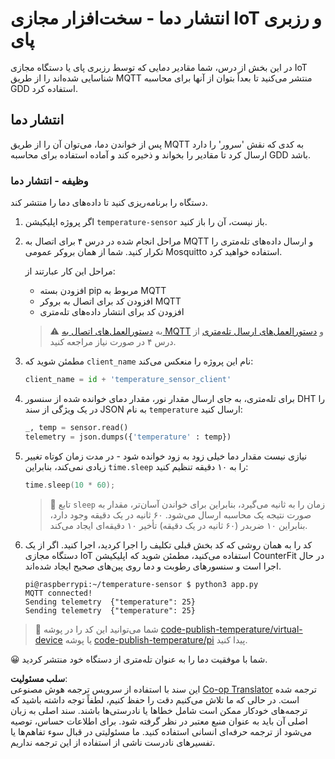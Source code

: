 <!--
CO_OP_TRANSLATOR_METADATA:
{
  "original_hash": "4efc74299e19f5d08f2f3f34451a11ba",
  "translation_date": "2025-08-25T21:18:38+00:00",
  "source_file": "2-farm/lessons/1-predict-plant-growth/single-board-computer-temp-publish.md",
  "language_code": "fa"
}
-->
# انتشار دما - سخت‌افزار مجازی IoT و رزبری پای

در این بخش از درس، شما مقادیر دمایی که توسط رزبری پای یا دستگاه مجازی IoT شناسایی شده‌اند را از طریق MQTT منتشر می‌کنید تا بعداً بتوان از آنها برای محاسبه GDD استفاده کرد.

## انتشار دما

پس از خواندن دما، می‌توان آن را از طریق MQTT به کدی که نقش 'سرور' را دارد ارسال کرد تا مقادیر را بخواند و ذخیره کند و آماده استفاده برای محاسبه GDD باشد.

### وظیفه - انتشار دما

دستگاه را برنامه‌ریزی کنید تا داده‌های دما را منتشر کند.

1. اگر پروژه اپلیکیشن `temperature-sensor` باز نیست، آن را باز کنید.

1. مراحل انجام شده در درس ۴ برای اتصال به MQTT و ارسال داده‌های تله‌متری را تکرار کنید. شما از همان بروکر عمومی Mosquitto استفاده خواهید کرد.

    مراحل این کار عبارتند از:

    - افزودن بسته pip مربوط به MQTT
    - افزودن کد برای اتصال به بروکر MQTT
    - افزودن کد برای انتشار داده‌های تله‌متری

    > ⚠️ به [دستورالعمل‌های اتصال به MQTT](../../../1-getting-started/lessons/4-connect-internet/single-board-computer-mqtt.md) و [دستورالعمل‌های ارسال تله‌متری](../../../1-getting-started/lessons/4-connect-internet/single-board-computer-telemetry.md) از درس ۴ در صورت نیاز مراجعه کنید.

1. مطمئن شوید که `client_name` نام این پروژه را منعکس می‌کند:

    ```python
    client_name = id + 'temperature_sensor_client'
    ```

1. برای تله‌متری، به جای ارسال مقدار نور، مقدار دمای خوانده شده از سنسور DHT را در یک ویژگی از سند JSON به نام `temperature` ارسال کنید:

    ```python
    _, temp = sensor.read()
    telemetry = json.dumps({'temperature' : temp})
    ```

1. نیازی نیست مقدار دما خیلی زود به زود خوانده شود - در مدت زمان کوتاه تغییر زیادی نمی‌کند، بنابراین `time.sleep` را به ۱۰ دقیقه تنظیم کنید:

    ```cpp
    time.sleep(10 * 60);
    ```

    > 💁 تابع `sleep` زمان را به ثانیه می‌گیرد، بنابراین برای خواندن آسان‌تر، مقدار به صورت نتیجه یک محاسبه ارسال می‌شود. ۶۰ ثانیه در یک دقیقه وجود دارد، بنابراین ۱۰ ضربدر (۶۰ ثانیه در یک دقیقه) تأخیر ۱۰ دقیقه‌ای ایجاد می‌کند.

1. کد را به همان روشی که کد بخش قبلی تکلیف را اجرا کردید، اجرا کنید. اگر از یک دستگاه مجازی IoT استفاده می‌کنید، مطمئن شوید که اپلیکیشن CounterFit در حال اجرا است و سنسورهای رطوبت و دما روی پین‌های صحیح ایجاد شده‌اند.

    ```output
    pi@raspberrypi:~/temperature-sensor $ python3 app.py
    MQTT connected!
    Sending telemetry  {"temperature": 25}
    Sending telemetry  {"temperature": 25}
    ```

> 💁 شما می‌توانید این کد را در پوشه [code-publish-temperature/virtual-device](../../../../../2-farm/lessons/1-predict-plant-growth/code-publish-temperature/virtual-device) یا پوشه [code-publish-temperature/pi](../../../../../2-farm/lessons/1-predict-plant-growth/code-publish-temperature/pi) پیدا کنید.

😀 شما با موفقیت دما را به عنوان تله‌متری از دستگاه خود منتشر کردید.

**سلب مسئولیت**:  
این سند با استفاده از سرویس ترجمه هوش مصنوعی [Co-op Translator](https://github.com/Azure/co-op-translator) ترجمه شده است. در حالی که ما تلاش می‌کنیم دقت را حفظ کنیم، لطفاً توجه داشته باشید که ترجمه‌های خودکار ممکن است شامل خطاها یا نادرستی‌ها باشند. سند اصلی به زبان اصلی آن باید به عنوان منبع معتبر در نظر گرفته شود. برای اطلاعات حساس، توصیه می‌شود از ترجمه حرفه‌ای انسانی استفاده کنید. ما مسئولیتی در قبال سوء تفاهم‌ها یا تفسیرهای نادرست ناشی از استفاده از این ترجمه نداریم.